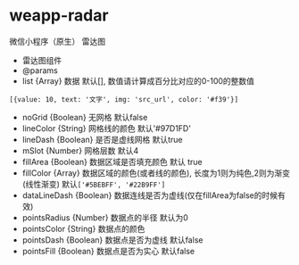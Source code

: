 # weapp-radar
微信小程序（原生） 雷达图

* 雷达图组件
* @params
* list {Array} 数据 默认[], 数值请计算成百分比对应的0-100的整数值
```
[{value: 10, text: '文字', img: 'src_url', color: '#f39'}]
```
* noGrid {Boolean} 无网格 默认false
* lineColor {String} 网格线的颜色 默认'#97D1FD'
* lineDash {Boolean} 是否是虚线网格 默认true
* mSlot {Number} 网格层数 默认4
* fillArea {Boolean} 数据区域是否填充颜色 默认 true
* fillColor {Array} 数据区域的颜色(或者线的颜色), 长度为1则为纯色,2则为渐变(线性渐变) 默认```['#5BEBFF', '#22B9FF']```
* dataLineDash {Boolean} 数据连线是否为虚线(仅在fillArea为false的时候有效)
* pointsRadius {Number} 数据点的半径 默认为0
* pointsColor {String} 数据点的颜色 
* pointsDash {Boolean} 数据点是否为虚线 默认false
* pointsFill {Boolean} 数据点是否为实心 默认false
